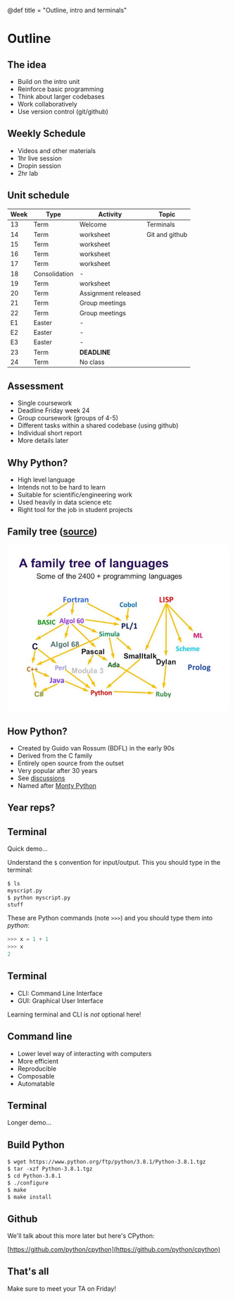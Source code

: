 @def title = "Outline, intro and terminals"

# Outline

## The idea

* Build on the intro unit
* Reinforce basic programming
* Think about larger codebases
* Work collaboratively
* Use version control (git/github)

## Weekly Schedule

* Videos and other materials
* 1hr live session
* Dropin session
* 2hr lab

## Unit schedule

| Week | Type     | Activity        | Topic             |
|------|----------|-----------------|-------------------|
| 13   | Term     | Welcome         | Terminals         |
| 14   | Term     | worksheet       | Git and github    |
| 15   | Term     | worksheet       |                   |
| 16   | Term     | worksheet       |                   |
| 17   | Term     | worksheet       |                   |
| 18   | Consolidation | -          |                   |
| 19   | Term     | worksheet       |                   |
| 20   | Term     | Assignment released |               |
| 21   | Term     | Group meetings  |                   |
| 22   | Term     | Group meetings  |                   |
| E1   | Easter   | -               |                   |
| E2   | Easter   | -               |                   |
| E3   | Easter   | -               |                   |
| 23   | Term     | **DEADLINE**    |                   |
| 24   | Term     | No class        |                   |

## Assessment

* Single coursework
* Deadline Friday week 24
* Group coursework (groups of 4-5)
* Different tasks within a shared codebase (using github)
* Individual short report
* More details later

## Why Python?

* High level language
* Intends not to be hard to learn
* Suitable for scientific/engineering work
* Used heavily in data science etc
* Right tool for the job in student projects

## Family tree ([source](https://medium.com/@anaharris/human-languages-vs-programming-languages-c89410f13252))

![](tree.jpg)

## How Python?

* Created by Guido van Rossum (BDFL) in the early 90s
* Derived from the C family
* Entirely open source from the outset
* Very popular after 30 years
* See [discussions](https://discuss.python.org/)
* Named after [Monty Python](https://www.youtube.com/watch?v=vZw35VUBdzo)

## Year reps?

## Terminal

Quick demo...

Understand the `$` convention for input/output. This you should type in the
terminal:
```console
$ ls
myscript.py
$ python myscript.py
stuff
```

These are Python commands (note `>>>`) and you should type them into *python*:
```python
>>> x = 1 + 1
>>> x
2
```

## Terminal

* CLI: Command Line Interface
* GUI: Graphical User Interface

Learning terminal and CLI is *not* optional here!

## Command line

* Lower level way of interacting with computers
* More efficient
* Reproducible
* Composable
* Automatable

## Terminal

Longer demo...

## Build Python

```console
$ wget https://www.python.org/ftp/python/3.8.1/Python-3.8.1.tgz
$ tar -xzf Python-3.8.1.tgz
$ cd Python-3.8.1
$ ./configure
$ make
$ make install
```

## Github

We'll talk about this more later but here's CPython:

[https://github.com/python/cpython](https://github.com/python/cpython)

## That's all

Make sure to meet your TA on Friday!
